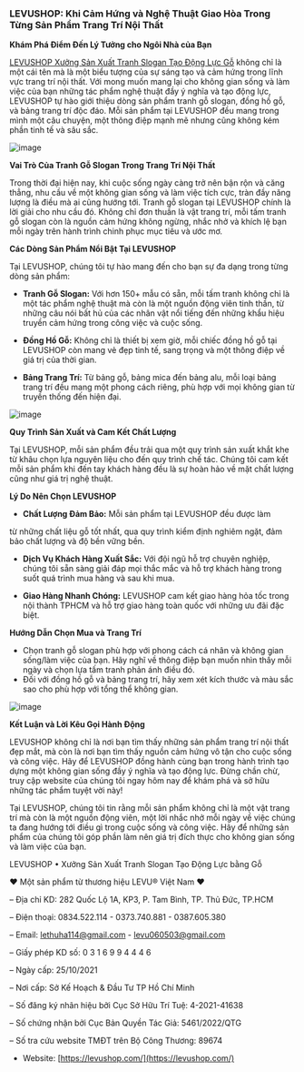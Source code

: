 ### LEVUSHOP: Khi Cảm Hứng và Nghệ Thuật Giao Hòa Trong Từng Sản Phẩm Trang Trí Nội Thất

**Khám Phá Điểm Đến Lý Tưởng cho Ngôi Nhà của Bạn**

[LEVUSHOP Xưởng Sản Xuất Tranh Slogan Tạo Động Lực Gỗ](https://levushop.com/) không chỉ là một cái tên mà là một biểu tượng của sự sáng tạo và cảm hứng trong lĩnh vực trang trí nội thất. Với mong muốn mang lại cho không gian sống và làm việc của bạn những tác phẩm nghệ thuật đầy ý nghĩa và tạo động lực, LEVUSHOP tự hào giới thiệu dòng sản phẩm tranh gỗ slogan, đồng hồ gỗ, và bảng trang trí độc đáo. Mỗi sản phẩm tại LEVUSHOP đều mang trong mình một câu chuyện, một thông điệp mạnh mẽ nhưng cũng không kém phần tinh tế và sâu sắc.

![image](https://github.com/HoangnguyenDev/levushop-tranh-go-sologan/assets/10234503/3bca3fcf-6379-409e-94bd-d9323b0447c1)

**Vai Trò Của Tranh Gỗ Slogan Trong Trang Trí Nội Thất**

Trong thời đại hiện nay, khi cuộc sống ngày càng trở nên bận rộn và căng thẳng, nhu cầu về một không gian sống và làm việc tích cực, tràn đầy năng lượng là điều mà ai cũng hướng tới. Tranh gỗ slogan tại LEVUSHOP chính là lời giải cho nhu cầu đó. Không chỉ đơn thuần là vật trang trí, mỗi tấm tranh gỗ slogan còn là nguồn cảm hứng không ngừng, nhắc nhở và khích lệ bạn mỗi ngày trên hành trình chinh phục mục tiêu và ước mơ.

**Các Dòng Sản Phẩm Nổi Bật Tại LEVUSHOP**

Tại LEVUSHOP, chúng tôi tự hào mang đến cho bạn sự đa dạng trong từng dòng sản phẩm:

- **Tranh Gỗ Slogan:** Với hơn 150+ mẫu có sẵn, mỗi tấm tranh không chỉ là một tác phẩm nghệ thuật mà còn là một nguồn động viên tinh thần, từ những câu nói bất hủ của các nhân vật nổi tiếng đến những khẩu hiệu truyền cảm hứng trong công việc và cuộc sống.

- **Đồng Hồ Gỗ:** Không chỉ là thiết bị xem giờ, mỗi chiếc đồng hồ gỗ tại LEVUSHOP còn mang vẻ đẹp tinh tế, sang trọng và một thông điệp về giá trị của thời gian.

- **Bảng Trang Trí:** Từ bảng gỗ, bảng mica đến bảng alu, mỗi loại bảng trang trí đều mang một phong cách riêng, phù hợp với mọi không gian từ truyền thống đến hiện đại.

![image](https://github.com/HoangnguyenDev/levushop-tranh-go-sologan/assets/10234503/b1f51b62-45db-4a11-a261-043986da150c)

**Quy Trình Sản Xuất và Cam Kết Chất Lượng**

Tại LEVUSHOP, mỗi sản phẩm đều trải qua một quy trình sản xuất khắt khe từ khâu chọn lựa nguyên liệu cho đến quy trình chế tác. Chúng tôi cam kết mỗi sản phẩm khi đến tay khách hàng đều là sự hoàn hảo về mặt chất lượng cũng như giá trị nghệ thuật.

**Lý Do Nên Chọn LEVUSHOP**

- **Chất Lượng Đảm Bảo:** Mỗi sản phẩm tại LEVUSHOP đều được làm

 từ những chất liệu gỗ tốt nhất, qua quy trình kiểm định nghiêm ngặt, đảm bảo chất lượng và độ bền vững bền.

- **Dịch Vụ Khách Hàng Xuất Sắc:** Với đội ngũ hỗ trợ chuyên nghiệp, chúng tôi sẵn sàng giải đáp mọi thắc mắc và hỗ trợ khách hàng trong suốt quá trình mua hàng và sau khi mua.

- **Giao Hàng Nhanh Chóng:** LEVUSHOP cam kết giao hàng hỏa tốc trong nội thành TPHCM và hỗ trợ giao hàng toàn quốc với những ưu đãi đặc biệt.

**Hướng Dẫn Chọn Mua và Trang Trí**

- Chọn tranh gỗ slogan phù hợp với phong cách cá nhân và không gian sống/làm việc của bạn. Hãy nghĩ về thông điệp bạn muốn nhìn thấy mỗi ngày và chọn lựa tấm tranh phản ánh điều đó.
- Đối với đồng hồ gỗ và bảng trang trí, hãy xem xét kích thước và màu sắc sao cho phù hợp với tổng thể không gian.

![image](https://github.com/HoangnguyenDev/levushop-tranh-go-sologan/assets/10234503/6af9d85d-8119-4666-911b-2acb8ca41b03)


**Kết Luận và Lời Kêu Gọi Hành Động**

LEVUSHOP không chỉ là nơi bạn tìm thấy những sản phẩm trang trí nội thất đẹp mắt, mà còn là nơi bạn tìm thấy nguồn cảm hứng vô tận cho cuộc sống và công việc. Hãy để LEVUSHOP đồng hành cùng bạn trong hành trình tạo dựng một không gian sống đầy ý nghĩa và tạo động lực. Đừng chần chừ, truy cập website của chúng tôi ngay hôm nay để khám phá và sở hữu những tác phẩm tuyệt vời này!

Tại LEVUSHOP, chúng tôi tin rằng mỗi sản phẩm không chỉ là một vật trang trí mà còn là một nguồn động viên, một lời nhắc nhở mỗi ngày về việc chúng ta đang hướng tới điều gì trong cuộc sống và công việc. Hãy để những sản phẩm của chúng tôi góp phần làm nên giá trị đích thực cho không gian sống và làm việc của bạn.


LEVUSHOP • Xưởng Sản Xuất Tranh Slogan Tạo Động Lực bằng Gỗ

❤️ Một sản phẩm từ thương hiệu LEVU® Việt Nam ❤️

– Địa chỉ KD: 282 Quốc Lộ 1A, KP3, P. Tam Bình, TP. Thủ Đức, TP.HCM

– Điện thoại: 0834.522.114  -  0373.740.881  -  0387.605.380

– Email: lethuha114@gmail.com - levu060503@gmail.com

– Giấy phép KD số: 0 3 1 6 9 9 4 4 4 6

– Ngày cấp: 25/10/2021

– Nơi cấp: Sở Kế Hoạch & Đầu Tư TP Hồ Chí Minh

– Số đăng ký nhãn hiệu bởi Cục Sở Hữu Trí Tuệ: 4-2021-41638

– Số chứng nhận bởi Cục Bản Quyền Tác Giả: 5461/2022/QTG

– Số tra cứu website TMĐT trên Bộ Công Thương: 89674

- Website: [https://levushop.com/](https://levushop.com/)
